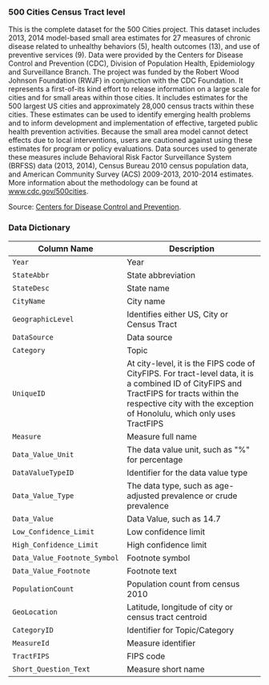 ### 500 Cities Census Tract level

This is the complete dataset for the 500 Cities project. This dataset includes 2013, 2014 model-based small area estimates for 27 measures of chronic disease related to unhealthy behaviors (5), health outcomes (13), and use of preventive services (9). Data were provided by the Centers for Disease Control and Prevention (CDC), Division of Population Health, Epidemiology and Surveillance Branch. The project was funded by the Robert Wood Johnson Foundation (RWJF) in conjunction with the CDC Foundation. It represents a first-of-its kind effort to release information on a large scale for cities and for small areas within those cities. It includes estimates for the 500 largest US cities and approximately 28,000 census tracts within these cities. These estimates can be used to identify emerging health problems and to inform development and implementation of effective, targeted public health prevention activities. Because the small area model cannot detect effects due to local interventions, users are cautioned against using these estimates for program or policy evaluations. Data sources used to generate these measures include Behavioral Risk Factor Surveillance System (BRFSS) data (2013, 2014), Census Bureau 2010 census population data, and American Community Survey (ACS) 2009-2013, 2010-2014 estimates. More information about the methodology can be found at www.cdc.gov/500cities.

Source: [Centers for Disease Control and Prevention](https://chronicdata.cdc.gov/).

### Data Dictionary

Column Name | Description
---|---------
`Year` | Year
`StateAbbr` | State abbreviation
`StateDesc` | State name
`CityName` | City name
`GeographicLevel` | Identifies either US, City or Census Tract
`DataSource` | Data source
`Category` | Topic
`UniqueID` | At city-level, it is the FIPS code of CityFIPS. For tract-level data, it is a combined ID of CityFIPS and TractFIPS for tracts within the respective city with the exception of Honolulu, which only uses TractFIPS
`Measure` | Measure full name
`Data_Value_Unit` | The data value unit, such as "%" for percentage
`DataValueTypeID` | Identifier for the data value type
`Data_Value_Type` | The data type, such as age-adjusted prevalence or crude prevalence
`Data_Value` | Data Value, such as 14.7
`Low_Confidence_Limit` | Low confidence limit
`High_Confidence_Limit` | High confidence limit
`Data_Value_Footnote_Symbol` | Footnote symbol
`Data_Value_Footnote` | Footnote text
`PopulationCount` | Population count from census 2010
`GeoLocation` | Latitude, longitude of city or census tract centroid
`CategoryID` | Identifier for Topic/Category
`MeasureId` | Measure identifier
`TractFIPS` | FIPS code
`Short_Question_Text` | Measure short name



